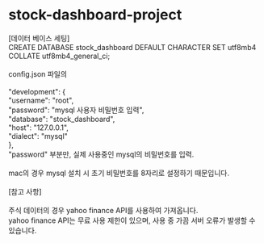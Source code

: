 # stock-dashboard-project

[데이터 베이스 세팅]\
CREATE DATABASE stock_dashboard DEFAULT CHARACTER SET utf8mb4 COLLATE utf8mb4_general_ci;\
\
config.json 파일의\
\
"development": {\
"username": "root",\
"password": "mysql 사용자 비밀번호 입력",\
"database": "stock_dashboard",\
"host": "127.0.0.1",\
"dialect": "mysql"\
},\
"password" 부분만, 실제 사용중인 mysql의 비밀번호를 입력.\
\
mac의 경우 mysql 설치 시 초기 비밀번호를 8자리로 설정하기 때문입니다.\
\
[참고 사항]\
\
주식 데이터의 경우 yahoo finance API를 사용하여 가져옵니다.\
yahoo finance API는 무료 사용 제한이 있으며, 사용 중 가끔 서버 오류가 발생할 수 있습니다.
